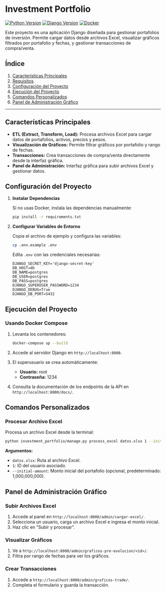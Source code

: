 # Investment Portfolio

[![Python Version](https://img.shields.io/badge/Python-3.11+-blue.svg)](https://www.python.org/downloads/)
[![Django Version](https://img.shields.io/badge/Django-4.2+-green.svg)](https://www.djangoproject.com/)
[![Docker](https://img.shields.io/badge/Docker-Supported-blue.svg)](https://www.docker.com/)

Este proyecto es una aplicación Django diseñada para gestionar portafolios de inversión. Permite cargar datos desde archivos Excel, visualizar gráficos filtrados por portafolio y fechas, y gestionar transacciones de compra/venta.

## Índice

1. [Características Principales](#características-principales)
2. [Requisitos](#requisitos)
3. [Configuración del Proyecto](#configuración-del-proyecto)
4. [Ejecución del Proyecto](#ejecución-del-proyecto)
5. [Comandos Personalizados](#comandos-personalizados)
6. [Panel de Administración Gráfico](#panel-de-administración-gráfico)
---

## Características Principales

- **ETL (Extract, Transform, Load):** Procesa archivos Excel para cargar datos de portafolios, activos, precios y pesos.
- **Visualización de Gráficos:** Permite filtrar gráficos por portafolio y rango de fechas.
- **Transacciones:** Crea transacciones de compra/venta directamente desde la interfaz gráfica.
- **Panel de Administración:** Interfaz gráfica para subir archivos Excel y gestionar datos.


## Configuración del Proyecto

1. **Instalar Dependencias**

   Si no usas Docker, instala las dependencias manualmente:

   ```bash
   pip install -r requirements.txt
   ```

2. **Configurar Variables de Entorno**

   Copia el archivo de ejemplo y configura las variables:

   ```bash
   cp .env.example .env
   ```

   Edita `.env` con las credenciales necesarias:

   ```env
   DJANGO_SECRET_KEY='django-secret-key'
   DB_HOST=db
   DB_NAME=postgres
   DB_USER=postgres
   DB_PASS=postgres
   DJANGO_SUPERUSER_PASSWORD=1234
   DJANGO_DEBUG=True
   DJANGO_DB_PORT=5432
   ```

## Ejecución del Proyecto

### Usando Docker Compose

1. Levanta los contenedores:

   ```bash
   docker-compose up --build
   ```

2. Accede al servidor Django en `http://localhost:8000`.

3. El superusuario se crea automáticamente:
   - **Usuario:** root
   - **Contraseña:** 1234

4. Consulta la documentación de los endpoints de la API en `http://localhost:8000/docs/`.


## Comandos Personalizados

### Procesar Archivo Excel

Procesa un archivo Excel desde la terminal:

```bash
python investment_portfolio/manage.py process_excel datos.xlsx 1 --initial-amount 1000000000
```

**Argumentos:**
- `datos.xlsx`: Ruta al archivo Excel.
- `1`: ID del usuario asociado.
- `--initial-amount`: Monto inicial del portafolio (opcional, predeterminado: 1,000,000,000).

## Panel de Administración Gráfico

### Subir Archivos Excel

1. Accede al panel en `http://localhost:8000/admin/cargar-excel/`.
2. Selecciona un usuario, carga un archivo Excel e ingresa el monto inicial.
3. Haz clic en "Subir y procesar".

### Visualizar Gráficos

1. Ve a `http://localhost:8000/admin/graficos-pre-evolucion/<id>/`.
2. Filtra por rango de fechas para ver los gráficos.

### Crear Transacciones

1. Accede a `http://localhost:8000/admin/graficos-trade/`.
2. Completa el formulario y guarda la transacción.
